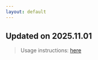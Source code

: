 ```yaml
---
layout: default
---
```


## Updated on 2025.11.01
> Usage instructions: [here](./docs/README.md#usage)


